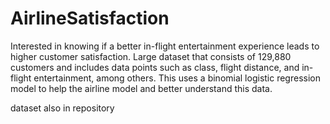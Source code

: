 # AirlineSatisfaction
Interested in knowing if a better in-flight entertainment experience leads to higher customer satisfaction. Large dataset that consists of 129,880 customers and includes data points such as class, flight distance, and in-flight entertainment, among others. This uses a binomial logistic regression model to help the airline model and better understand this data.

dataset also in repository

